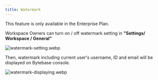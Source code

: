 ```yaml
---
title: Watermark
---
```


<HintBlock type="info">

This feature is only available in the Enterprise Plan.

</HintBlock>

Workspace Owners can turn on / off watermark setting in **"Settings/ Workspace / General"**


![watermark-setting.webp](/content/public/docs/security/watermark/watermark-setting.webp)

Then, watermark including current user's username, ID and email will be displayed on Bytebase console.


![watermark-displaying.webp](/content/public/docs/security/watermark/watermark-displaying.webp)
